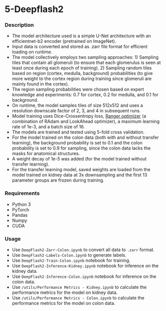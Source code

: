# 5-Deepflash2

### Description
- The model architecture used is a simple U-Net architecture with an efficientnet-b2 encoder (pretrained on ImageNet). 
- Input data is converted and stored as .zarr file format for efficient loading on runtime. 
- The model collectively employs two sampling approaches: 1) Sampling tiles that contain all glomeruli (to ensure that each glomerulus is seen at least once during each epoch of training). 2) Sampling random tiles based on region (cortex, medulla, background) probabilities (to give more weight to the cortex region during training since glomeruli are mainly found in the cortex). 
- The region sampling probabilities were chosen based on expert knowledge and experiments: 0.7 for cortex, 0.2 for medulla, and 0.1 for background. 
- On runtime, the model samples tiles of size 512x512 and uses a resolution downscale factor of 2, 3, and 4 in subsequent runs. 
- Model training uses Dice-Crossentropy loss, [Ranger optimizer](https://github.com/lessw2020/Ranger-Deep-Learning-Optimizer) (a combination of RAdam and LookAhead optimizer), a maximum learning rate of 1e-3, and a batch size of 16. 
- The models are trained and tested using 5-fold cross validation.
- For the model trained on the colon data (both with and without transfer learning), the background probability is set to 0.1 and the colon probability is set to 0.9 for sampling, since the colon data lacks the masks for anatomical structures. 
- A weight decay of 1e-5 was added (for the model trained without transfer learning). 
- For the transfer learning model, saved weights are loaded from the model trained on kidney data at 3x downsampling and the first 13 parameter groups are frozen during training. 

### Requirements
- Python 3
- PyTorch
- Pandas
- Numpy
- CUDA

### Usage
- Use `DeepFlash2-Zarr-Colon.ipynb` to convert all data to `.zarr` format.
- Use `DeepFlash2-Labels-Colon.ipynb` to generate labels.
- Use `DeepFlash2-Train-Colon.ipynb` notebook for training.
- Use `DeepFlash2-Inference-Kidney.ipynb` notebook for inference on the kidney data.
- Use `DeepFlash2-Inference-Colon.ipynb` notebook for inference on the colon data.
- Use `/utils/Performance Metrics - Kidney.ipynb` to calculate the performance metrics for the model on kidney data.
- Use `/utils/Performance Metrics - Colon.ipynb` to calculate the performance metrics for the model on colon data.
